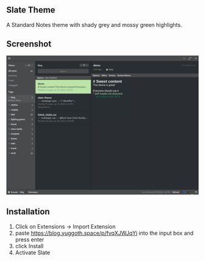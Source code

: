 ## Slate Theme

A Standard Notes theme with shady grey and mossy green highlights.

## Screenshot

![screenshot.png](./screenshot.png)

## Installation

1. Click on Extensions -> Import Extension
2. paste https://blog.yuggoth.space/p/fvqXJWJqYi into the input box and press enter
3. click Install
4. Activate Slate
